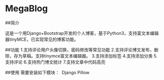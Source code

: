 # MegaBlog
##简介

这是一个用Django+Bootstrap开发的个人博客，基于Python3，支持富文本编辑器tinyMCE，已实现常见的博客功能。

##功能
1.支持评论用户头像切换，密码修改等常见功能
2.支持评论博文发布，删除，存为草稿。支持tinymce富文本编辑器。
3.支持添加标签
4.支持添加分类
5.支持评论
6.支持热门博文统计
7.支持文章中代码高亮

##使用
需要安装如下模块：
  Django
  Pillow
